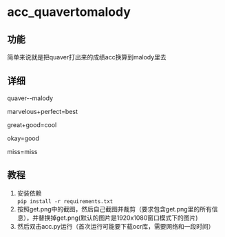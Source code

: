 # acc_quavertomalody
## 功能
简单来说就是把quaver打出来的成绩acc换算到malody里去
## 详细
quaver--malody  

marvelous+perfect=best  

great+good=cool  

okay=good  

miss=miss  

## 教程
1. 安装依赖  
`pip install -r requirements.txt`
2. 按照get.png中的截图，然后自己截图并裁剪（要求包含get.png里的所有信息），并替换掉get.png(默认的图片是1920x1080窗口模式下的图片)
3. 然后双击acc.py运行（首次运行可能要下载ocr库，需要网络和一段时间）

